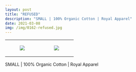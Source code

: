 ```yaml
---
layout: post
title: "REFUSED"
description: "SMALL | 100% Organic Cotton | Royal Apparel"
date: 2021-03-08
img: /img/0162-refused.jpg
---
```




<table style="width:100%;"><tr><td style="vertical-align:top;">
      <figure class="tmblr-full" data-orig-height="2048" data-orig-width="1365" data-orig-src="https://concertshirts.netlify.app/shirts/0162/0162-01.jpg"><img src="https://64.media.tumblr.com/b16b6bc762f2c87ce9461aea4c6b6692/dc13e27069756565-01/s540x810/5bd668ea1268cea5db9afeabb2d0e56cb22939f5.jpg" data-orig-height="2048" data-orig-width="1365" data-orig-src="https://concertshirts.netlify.app/shirts/0162/0162-01.jpg"/></figure></td>
    <td style="vertical-align:top;">
      <figure class="tmblr-full" data-orig-height="2048" data-orig-width="1365" data-orig-src="https://concertshirts.netlify.app/shirts/0162/0162-02.jpg"><img src="https://64.media.tumblr.com/8ff891dda9305dcfff7bc49a0d92573b/dc13e27069756565-cf/s540x810/f27c78a591349eab35a4cd779a76c8a6d604ad81.jpg" data-orig-height="2048" data-orig-width="1365" data-orig-src="https://concertshirts.netlify.app/shirts/0162/0162-02.jpg"/></figure></td>
  </tr></table><p>
  SMALL | 100% Organic Cotton | Royal Apparel
</p>
